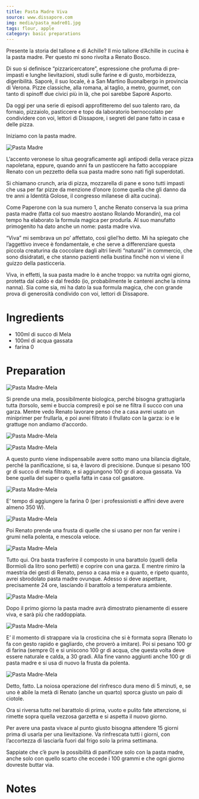 ```yaml
---
title: Pasta Madre Viva
source: www.dissapore.com
img: media/pasta_madre01.jpg
tags: flour, apple
category: basic preparations
---
```


Presente la storia del tallone e di Achille? Il mio tallone d’Achille in cucina è la pasta madre. Per questo mi sono rivolta a Renato Bosco.

Di suo si definisce “pizzaricercatore”, espressione che profuma di pre-impasti e lunghe lievitazioni, studi sulle farine e di gusto, morbidezza, digeribilità. Saporè, il suo locale, è a San Martino Buonalbergo in provincia di Verona. Pizze classiche, alla romana, al taglio, a metro, gourmet, con tanto di spinoff due civici più in là, che poi sarebbe Saporè Asporto.

Da oggi per una serie di episodi approfitteremo del suo talento raro, da fornaio, pizzaiolo, pasticcere e topo da laboratorio bernoccolato per condividere con voi, lettori di Dissapore, i segreti del pane fatto in casa e delle pizza.

Iniziamo con la pasta madre. 

![Pasta Madre](media/pasta_madre01.jpg)

L’accento veronese lo situa geograficamente agli antipodi della verace pizza napoletana, eppure, quando anni fa un pasticcere ha fatto accoppiare Renato con un pezzetto della sua pasta madre sono nati figli superdotati.

Si chiamano crunch, aria di pizza, mozzarella di pane e sono tutti impasti che usa per far pizze da menzione d’onore (come quella che gli danno da tre anni a Identità Golose, il congresso milanese di alta cucina).

Come Paperone con la sua numero 1, anche Renato conserva la sua prima pasta madre (fatta col suo maestro aostano Rolando Morandin), ma col tempo ha elaborato la formula magica per produrla. Al suo manufatto primogenito ha dato anche un nome: pasta madre viva.

“Viva” mi sembrava un po’ affettato, così gliel’ho detto. Mi ha spiegato che l’aggettivo invece è fondamentale, e che serve a differenziare questa piccola creaturina da coccolare dagli altri lieviti “naturali” in commercio, che sono disidratati, e che stanno pazienti nella bustina finché non vi viene il guizzo della pasticceria.

Viva, in effetti, la sua pasta madre lo è anche troppo: va nutrita ogni giorno, protetta dal caldo e dal freddo (io, probabilmente le canterei anche la ninna nanna). Sia come sia, mi ha dato la sua formula magica, che con grande prova di generosità condivido con voi, lettori di Dissapore.

Ingredients
===========

* 100ml di succo di Mela
* 100ml di acqua gassata
* farina 0

Preparation
===========

![Pasta Madre-Mela](media/pasta_madre02.jpg)

Si prende una mela, possibilmente biologica, perché bisogna grattugiarla tutta (torsolo, semi e buccia compresi) e poi se ne filtra il succo con una garza. Mentre vedo Renato lavorare penso che a casa avrei usato un miniprimer per frullarla, e poi avrei filtrato il frullato con la garza: io e le grattuge non andiamo d’accordo.

![Pasta Madre-Mela](media/pasta_madre03.jpg)

![Pasta Madre-Mela](media/pasta_madre04.jpg)

A questo punto viene indispensabile avere sotto mano una bilancia digitale, perché la panificazione, si sa, è lavoro di precisione. Dunque si pesano 100 gr di succo di mela filtrato, e si aggiungono 100 gr di acqua gassata. Va bene quella del super o quella fatta in casa col gasatore.

![Pasta Madre-Mela](media/pasta_madre05.jpg)

E’ tempo di aggiungere la farina 0 (per i professionisti e affini deve avere almeno 350 W). 

![Pasta Madre-Mela](media/pasta_madre06.jpg)

Poi Renato prende una frusta di quelle che si usano per non far venire i grumi nella polenta, e mescola veloce.

![Pasta Madre-Mela](media/pasta_madre07.jpg)

Tutto qui. Ora basta trasferire il composto in una barattolo (quelli della Bormioli da litro sono perfetti) e coprire con una garza. E mentre rimiro la maestria dei gesti di Renato, penso a casa mia e a quanto, e ripeto quanto, avrei sbrodolato pasta madre ovunque. Adesso si deve aspettare, precisamente 24 ore, lasciando il barattolo a temperatura ambiente. 

![Pasta Madre-Mela](media/pasta_madre08.jpg)

Dopo il primo giorno la pasta madre avrà dimostrato pienamente di essere viva, e sarà più che raddoppiata.

![Pasta Madre-Mela](media/pasta_madre09.jpg)

E’ il momento di strappare via la crosticina che si è formata sopra (Renato lo fa con gesto rapido e gagliardo, che proverò a imitare). Poi si pesano 100 gr di farina (sempre 0) e si uniscono 100 gr di acqua, che questa volta deve essere naturale e calda, a 30 gradi. Alla fine vanno aggiunti anche 100 gr di pasta madre e si usa di nuovo la frusta da polenta.

![Pasta Madre-Mela](media/pasta_madre10.jpg)

Detto, fatto. La noiosa operazione del rinfresco dura meno di 5 minuti, e, se uno è abile la metà di Renato (anche un quarto) sporca giusto un paio di ciotole.

Ora si riversa tutto nel barattolo di prima, vuoto e pulito fate attenzione, si rimette sopra quella vezzosa garzetta e si aspetta il nuovo giorno.

Per avere una pasta vivace al punto giusto bisogna attendere 15 giorni prima di usarla per una lievitazione. Va rinfrescata tutti i giorni, con l’accortezza di lasciarla fuori dal frigo solo la prima settimana.

Sappiate che c’è pure la possibilità di panificare solo con la pasta madre, anche solo con quello scarto che eccede i 100 grammi e che ogni giorno dovreste buttar via.

Notes
=====
